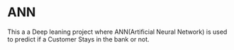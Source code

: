 # ANN
This a a Deep leaning project where ANN(Artificial Neural Network) is used to predict if a Customer Stays in the bank or not.
